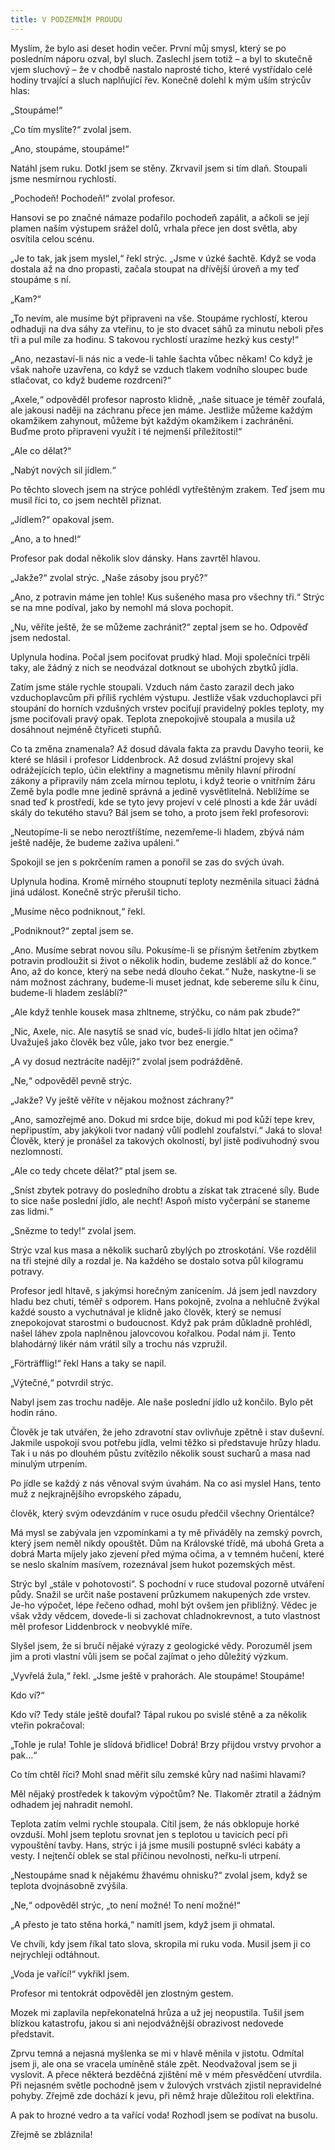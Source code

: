 ```yaml
---
title: V PODZEMNÍM PROUDU
---
```


Myslím, že bylo asi deset hodin večer. První můj smysl, který se po posledním náporu ozval, byl sluch. Zaslechl jsem totiž – a byl to skutečně vjem sluchový – že v chodbě nastalo naprosté ticho, které vystřídalo celé hodiny trvající a sluch naplňující řev. Konečně dolehl k mým uším strýcův hlas:

„Stoupáme!“

„Co tím myslíte?“ zvolal jsem.

„Ano, stoupáme, stoupáme!“

Natáhl jsem ruku. Dotkl jsem se stěny. Zkrvavil jsem si tím dlaň. Stoupali jsme nesmírnou rychlostí.

„Pochodeň! Pochodeň!“ zvolal profesor.

Hansovi se po značné námaze podařilo pochodeň zapálit, a ačkoli se její plamen naším výstupem srážel dolů, vrhala přece jen dost světla, aby osvítila celou scénu.

„Je to tak, jak jsem myslel,“ řekl strýc. „Jsme v úzké šachtě. Když se voda dostala až na dno propasti, začala stoupat na dřívější úroveň a my teď stoupáme s ní.

„Kam?“

„To nevím, ale musíme být připraveni na vše. Stoupáme rychlostí, kterou odhaduji na dva sáhy za vteřinu, to je sto dvacet sáhů za minutu neboli přes tři a pul míle za hodinu. S takovou rychlostí urazíme hezký kus cesty!“

„Ano, nezastaví-li nás nic a vede-li tahle šachta vůbec někam! Co když je však nahoře uzavřena, co když se vzduch tlakem vodního sloupec bude stlačovat, co když budeme rozdrceni?“

„Axele,“ odpověděl profesor naprosto klidně, „naše situace je téměř zoufalá, ale jakousi naději na záchranu přece jen máme. Jestliže můžeme každým okamžikem zahynout, můžeme být každým okamžikem i zachráněni. Buďme proto připraveni využít i té nejmenší příležitosti!“

„Ale co dělat?“

„Nabýt nových sil jídlem.“

Po těchto slovech jsem na strýce pohlédl vytřeštěným zrakem. Teď jsem mu musil říci to, co jsem nechtěl přiznat.

„Jídlem?“ opakoval jsem.

„Ano, a to hned!“

Profesor pak dodal několik slov dánsky. Hans zavrtěl hlavou.

„Jakže?“ zvolal strýc. „Naše zásoby jsou pryč?“

„Ano, z potravin máme jen tohle! Kus sušeného masa pro všechny tři.“ Strýc se na mne podíval, jako by nemohl má slova pochopit.

„Nu, věříte ještě, že se můžeme zachránit?“ zeptal jsem se ho. Odpověď jsem nedostal.

Uplynula hodina. Počal jsem pociťovat prudký hlad. Moji společníci trpěli taky, ale žádný z nich se neodvázal dotknout se ubohých zbytků jídla.

Zatím jsme stále rychle stoupali. Vzduch nám často zarazil dech jako vzduchoplavcům při příliš rychlém výstupu. Jestliže však vzduchoplavci při stoupání do horních vzdušných vrstev pociťují pravidelný pokles teploty, my jsme pociťovali pravý opak. Teplota znepokojivě stoupala a musila už dosáhnout nejméně čtyřiceti stupňů.

Co ta změna znamenala? Až dosud dávala fakta za pravdu Davyho teorii, ke které se hlásil i profesor Liddenbrock. Až dosud zvláštní projevy skal odrážejících teplo, účin elektřiny a magnetismu měnily hlavní přírodní zákony a připravily nám zcela mírnou teplotu, i když teorie o vnitřním žáru Země byla podle mne jedině správná a jedině vysvětlitelná. Neblížíme se snad teď k prostředí, kde se tyto jevy projeví v celé plnosti a kde žár uvádí skály do tekutého stavu? Bál jsem se toho, a proto jsem řekl profesorovi:

„Neutopíme-li se nebo neroztříštíme, nezemřeme-li hladem, zbývá nám ještě naděje, že budeme zaživa upáleni.“

Spokojil se jen s pokrčením ramen a ponořil se zas do svých úvah.

Uplynula hodina. Kromě mírného stoupnutí teploty nezměnila situaci žádná jiná událost. Konečně strýc přerušil ticho.

„Musíme něco podniknout,“ řekl.

„Podniknout?“ zeptal jsem se.

„Ano. Musíme sebrat novou sílu. Pokusíme-li se přísným šetřením zbytkem potravin prodloužit si život o několik hodin, budeme zesláblí až do konce.“ Ano, až do konce, který na sebe nedá dlouho čekat.“ Nuže, naskytne-li se nám možnost záchrany, budeme-li muset jednat, kde sebereme sílu k činu, budeme-li hladem zesláblí?“

„Ale když tenhle kousek masa zhltneme, strýčku, co nám pak zbude?“

„Nic, Axele, nic. Ale nasytíš se snad víc, budeš-li jídlo hltat jen očima? Uvažuješ jako člověk bez vůle, jako tvor bez energie.“

„A vy dosud neztrácíte naději?“ zvolal jsem podrážděně.

„Ne,“ odpověděl pevně strýc.

„Jakže? Vy ještě věříte v nějakou možnost záchrany?“

„Ano, samozřejmě ano. Dokud mi srdce bije, dokud mi pod kůží tepe krev, nepřipustím, aby jakýkoli tvor nadaný vůlí podlehl zoufalství.“ Jaká to slova! Člověk, který je pronášel za takových okolností, byl jistě podivuhodný svou nezlomností.

„Ale co tedy chcete dělat?“ ptal jsem se.

„Sníst zbytek potravy do posledního drobtu a získat tak ztracené síly. Bude to sice naše poslední jídlo, ale nechť! Aspoň místo vyčerpání se staneme zas lidmi.“

„Snězme to tedy!“ zvolal jsem.

Strýc vzal kus masa a několik sucharů zbylých po ztroskotání. Vše rozdělil na tři stejné díly a rozdal je. Na každého se dostalo sotva půl kilogramu potravy.

Profesor jedl hltavě, s jakýmsi horečným zanícením. Já jsem jedl navzdory hladu bez chuti, téměř s odporem. Hans pokojně, zvolna a nehlučně žvýkal každé sousto a vychutnával je klidně jako člověk, který se nemusí znepokojovat starostmi o budoucnost. Když pak prám důkladně prohlédl, našel láhev zpola naplněnou jalovcovou kořalkou. Podal nám ji. Tento blahodárný likér nám vrátil síly a trochu nás vzpružil.

„Förträfflig!“ řekl Hans a taky se napil.

„Výtečné,“ potvrdil strýc.

Nabyl jsem zas trochu naděje. Ale naše poslední jídlo už končilo. Bylo pět hodin ráno.

Člověk je tak utvářen, že jeho zdravotní stav ovlivňuje zpětně i stav duševní. Jakmile uspokojí svou potřebu jídla, velmi těžko si představuje hrůzy hladu. Tak i u nás po dlouhém půstu zvítězilo několik soust sucharů a masa nad minulým utrpením.

Po jídle se každý z nás věnoval svým úvahám. Na co asi myslel Hans, tento muž z nejkrajnějšího evropského západu,

člověk, který svým odevzdáním v ruce osudu předčil všechny Orientálce?

Má mysl se zabývala jen vzpomínkami a ty mě přiváděly na zemský povrch, který jsem neměl nikdy opouštět. Dům na Královské třídě, má ubohá Greta a dobrá Marta míjely jako zjevení před mýma očima, a v temném hučení, které se neslo skalním masívem, rozeznával jsem hukot pozemských měst.

Strýc byl „stále v pohotovosti“. S pochodní v ruce studoval pozorně utváření půdy. Snažil se určit naše postavení průzkumem nakupených zde vrstev. Je-ho výpočet, lépe řečeno odhad, mohl být ovšem jen přibližný. Vědec je však vždy vědcem, dovede-li si zachovat chladnokrevnost, a tuto vlastnost měl profesor Liddenbrock v neobvyklé míře.

Slyšel jsem, že si bručí nějaké výrazy z geologické vědy. Porozuměl jsem jim a proti vlastní vůli jsem se počal zajímat o jeho důležitý výzkum.

„Vyvřelá žula,“ řekl. „Jsme ještě v prahorách. Ale stoupáme! Stoupáme!

Kdo ví?“

Kdo ví? Tedy stále ještě doufal? Tápal rukou po svislé stěně a za několik vteřin pokračoval:

„Tohle je rula! Tohle je slídová břidlice! Dobrá! Brzy přijdou vrstvy prvohor a pak…“

Co tím chtěl říci? Mohl snad měřit sílu zemské kůry nad našimi hlavami?

Měl nějaký prostředek k takovým výpočtům? Ne. Tlakoměr ztratil a žádným odhadem jej nahradit nemohl.

Teplota zatím velmi rychle stoupala. Cítil jsem, že nás obklopuje horké ovzduší. Mohl jsem teplotu srovnat jen s teplotou u tavicích pecí při vypouštění tavby. Hans, strýc i já jsme musili postupně svléci kabáty a vesty. I nejtenčí oblek se stal příčinou nevolnosti, neřku-li utrpení.

„Nestoupáme snad k nějakému žhavému ohnisku?“ zvolal jsem, když se teplota dvojnásobně zvýšila.

„Ne,“ odpověděl strýc, „to není možné! To není možné!“

„A přesto je tato stěna horká,“ namítl jsem, když jsem ji ohmatal.

Ve chvíli, kdy jsem říkal tato slova, skropila mi ruku voda. Musil jsem ji co nejrychleji odtáhnout.

„Voda je vařící!“ vykřikl jsem.

Profesor mi tentokrát odpověděl jen zlostným gestem.

Mozek mi zaplavila nepřekonatelná hrůza a už jej neopustila. Tušil jsem blízkou katastrofu, jakou si ani nejodvážnější obrazivost nedovede představit.

Zprvu temná a nejasná myšlenka se mi v hlavě měnila v jistotu. Odmítal jsem ji, ale ona se vracela umíněně stále zpět. Neodvažoval jsem se ji vyslovit. A přece některá bezděčná zjištění mě v mém přesvědčení utvrdila. Při nejasném světle pochodně jsem v žulových vrstvách zjistil nepravidelné pohyby. Zřejmě zde dochází k jevu, při němž hraje důležitou roli elektřina.

A pak to hrozné vedro a ta vařící voda! Rozhodl jsem se podívat na busolu.

Zřejmě se zbláznila!
